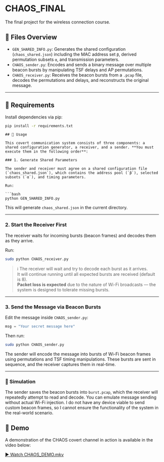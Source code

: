 # CHAOS_FINAL

The final project for the wireless connection course.

## 📁 Files Overview

- `GEN_SHARED_INFO.py`: Generates the shared configuration (`chaos_shared.json`) including the MAC address set `β`, derived permutation subsets `α`, and transmission parameters.
- `CHAOS_sender.py`: Encodes and sends a binary message over multiple beacon bursts by manipulating TSF delays and AP permutations.
- `CHAOS_receiver.py`: Receives the beacon bursts from a `.pcap` file, decodes the permutations and delays, and reconstructs the original message.

---

## 🔧 Requirements

Install dependencies via pip:

```bash
pip install -r requirements.txt
```

```
## 🚀 Usage

This covert communication system consists of three components: a shared configuration generator, a receiver, and a sender. **You must execute them in the following order**:

### 1. Generate Shared Parameters

The sender and receiver must agree on a shared configuration file (`chaos_shared.json`), which contains the address pool (`β`), selected subsets (`α`), and timing parameters.

Run:

```bash
python GEN_SHARED_INFO.py
```

This will generate `chaos_shared.json` in the current directory.

---

### 2. Start the Receiver First

The receiver waits for incoming bursts (beacon frames) and decodes them as they arrive.

Run:

```bash
sudo python CHAOS_receiver.py
```

> ℹ️ The receiver will wait and try to decode each burst as it arrives.  
> It will continue running until all expected bursts are received (default is 8).  
> **Packet loss is expected** due to the nature of Wi-Fi broadcasts — the system is designed to tolerate missing bursts.

---

### 3. Send the Message via Beacon Bursts

Edit the message inside `CHAOS_sender.py`:

```python
msg = "Your secret message here"
```

Then run:

```bash
sudo python CHAOS_sender.py
```

The sender will encode the message into bursts of Wi-Fi beacon frames using permutations and TSF timing manipulations. These bursts are sent in sequence, and the receiver captures them in real-time.

---

### 🧪 Simulation

The sender saves the beacon bursts into `burst.pcap`, which the receiver will repeatedly attempt to read and decode. You can emulate message sending without actual Wi-Fi injection.
I do not have any device viable to send custom beacon frames, so I cannot ensure the functionality of the system in the real-world scenario.

## 🎥 Demo

A demonstration of the CHAOS covert channel in action is available in the video below:

[▶️ Watch CHAOS_DEMO.mkv](./CHAOS_DEMO.mkv)
